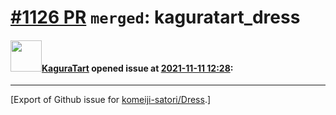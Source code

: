 # [\#1126 PR](https://github.com/komeiji-satori/Dress/pull/1126) `merged`: kaguratart_dress

#### <img src="https://avatars.githubusercontent.com/u/49972575?u=36495cd3bfd44f37401297d8eb14644c677d5e44&v=4" width="50">[KaguraTart](https://github.com/KaguraTart) opened issue at [2021-11-11 12:28](https://github.com/komeiji-satori/Dress/pull/1126):






-------------------------------------------------------------------------------



[Export of Github issue for [komeiji-satori/Dress](https://github.com/komeiji-satori/Dress).]
